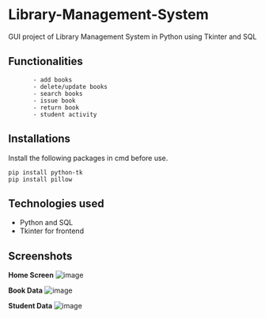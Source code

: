 # Library-Management-System
GUI project of Library Management System in Python using Tkinter and SQL

## Functionalities  
           - add books
           - delete/update books
           - search books
           - issue book
           - return book
           - student activity
         
## Installations
Install the following packages in cmd before use.
```
pip install python-tk
pip install pillow
```


## Technologies used 
* Python and SQL
* Tkinter for frontend


## Screenshots



**Home Screen**
![image](https://github.com/user-attachments/assets/377edbff-77e5-4faa-9463-b0102c603df7)


**Book Data**
![image](https://github.com/user-attachments/assets/637d8025-e28e-4112-8acb-511514f6086f)

**Student Data**
![image](https://github.com/user-attachments/assets/b2cc018e-5f53-4d31-abf7-500360cedc26)

